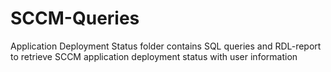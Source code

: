# SCCM-Queries
Application Deployment Status folder contains SQL queries and RDL-report to retrieve SCCM application deployment status with user information
